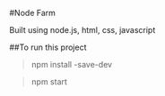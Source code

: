 #Node Farm

Built using node.js, html, css, javascript

##To run this project

> npm install -save-dev

> npm start
